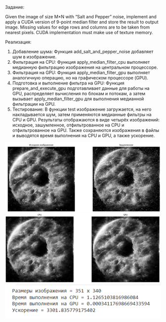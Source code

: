Задание: 

 Given the image of size M×N with “Salt and Pepper” noise, implement and apply a CUDA version of 9-point
 median filter and store the result to output image. Missing values for edge rows and columns are to be taken from
 nearest pixels. CUDA implementation must make use of texture memory.
 
Реализация:

1. Добавление шума: Функция add_salt_and_pepper_noise добавляет шум в изображение.
2. Фильтрация на CPU: Функция apply_median_filter_cpu выполняет медианную фильтрацию изображения на центральном процессоре.
3. Фильтрация на GPU: Функция apply_median_filter_gpu выполняет аналогичную операцию, но на графическом процессоре (GPU).
4. Подготовка и выполнение фильтра на GPU: Функция prepare_and_execute_gpu подготавливает данные для работы на GPU, распределяет вычисления по блокам и потокам, а затем вызывает apply_median_filter_gpu для выполнения медианной фильтрации на GPU.
5. Тестирование: В функции test изображение загружается, на него накладывается шум, затем применяются медианные фильтры на CPU и GPU. Результаты отображаются в виде четырёх изображений: исходное, зашумленное, отфильтрованное на CPU и отфильтрованное на GPU. Также сохраняются изображения в файлы и выводятся время выполнения на CPU и GPU, а также ускорение.

![](https://github.com/AlexeyBurlakow/SU-HPC-Fall-2024/blob/main/salt_and_pepper/images/1.png)
![](https://github.com/AlexeyBurlakow/SU-HPC-Fall-2024/blob/main/salt_and_pepper/images/2.png)
![](https://github.com/AlexeyBurlakow/SU-HPC-Fall-2024/blob/main/salt_and_pepper/images/3.png)
